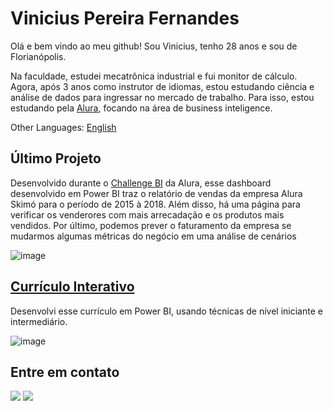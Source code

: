 # Vinicius Pereira Fernandes

Olá e bem vindo ao meu github! Sou Vinicius, tenho 28 anos e sou de Florianópolis.

Na faculdade, estudei mecatrônica industrial e fui monitor de cálculo. Agora, após 3 anos como instrutor de idiomas, estou estudando ciência e análise de dados para ingressar no mercado de trabalho. Para isso, estou estudando pela [Alura](https://www.alura.com.br), focando na área de business inteligence.

Other Languages: [English](https://github.com/vinicius-pf/vinicius-pf/blob/main/README_EN.md)

## Último Projeto

Desenvolvido durante o [Challenge BI](https://github.com/vinicius-pf/BI_Challenge_2) da Alura, esse dashboard desenvolvido em Power BI traz o relatório de vendas da empresa Alura Skimó para o período de 2015 à 2018. Além disso, há uma página para verificar os venderores com mais arrecadação e os produtos mais vendidos. Por último, podemos prever o faturamento da empresa se mudarmos algumas métricas do negócio em uma análise de cenários 

![image](https://user-images.githubusercontent.com/6025360/157491875-c129de35-6d67-48cf-8a8d-a0a48f54e36f.png)

## [Currículo Interativo](https://bit.ly/Vinicius_PF)

Desenvolvi esse currículo em Power BI, usando técnicas de nível iniciante e intermediário.

![image](https://user-images.githubusercontent.com/6025360/157492708-10ed05a1-9e7a-4d57-a440-0ab13d6b0e42.png)

## Entre em contato
<div>
<a href = "mailto:vinicius-pf@outlook.com"><img src="https://img.shields.io/badge/Outlook-blue?style=for-the-badge&logo=microsoftoutlook&logoColor=white" target="_blank"></a>
<a href="https://www.linkedin.com/in/viniciuspf/" target="_blank"><img src="https://img.shields.io/badge/-LinkedIn-%230077B5?style=for-the-badge&logo=linkedin&logoColor=white" target="_blank"></a>   
</div>
